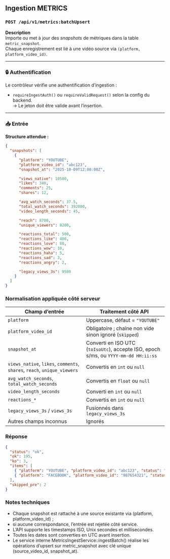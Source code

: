 
Ingestion METRICS
-----------------

### `POST /api/v1/metrics:batchUpsert`

**Description**  
Importe ou met à jour des *snapshots* de métriques dans la table `metric_snapshot`.  
Chaque enregistrement est lié à une vidéo source via `(platform, platform_video_id)`.

---

### 🔒 Authentification
Le contrôleur vérifie une authentification d’ingestion :
- `requireIngestAuth()` ou `requireValidRequest()` selon la config du backend.  
  → Le jeton doit être valide avant l’insertion.

---

### 📥 Entrée

**Structure attendue :**
```json
{
  "snapshots": [
    {
      "platform": "YOUTUBE",
      "platform_video_id": "abc123",
      "snapshot_at": "2025-10-09T12:00:00Z",

      "views_native": 10500,
      "likes": 340,
      "comments": 25,
      "shares": 12,

      "avg_watch_seconds": 37.5,
      "total_watch_seconds": 392000,
      "video_length_seconds": 45,

      "reach": 8700,
      "unique_viewers": 8200,

      "reactions_total": 500,
      "reactions_like": 400,
      "reactions_love": 80,
      "reactions_wow": 10,
      "reactions_haha": 5,
      "reactions_sad": 3,
      "reactions_angry": 2,

      "legacy_views_3s": 9500
    }
  ]
}
```

### Normalisation appliquée côté serveur

| Champ d’entrée                                                           | Traitement côté API                                                                 |
| ------------------------------------------------------------------------ | ----------------------------------------------------------------------------------- |
| `platform`                                                               | Uppercase, défaut = `"YOUTUBE"`                                                     |
| `platform_video_id`                                                      | Obligatoire ; chaîne non vide sinon ignoré (`skipped`)                              |
| `snapshot_at`                                                            | Converti en ISO UTC (`toIsoUtc`), accepte ISO, epoch s/ms, ou `YYYY-mm-dd HH:ii:ss` |
| `views_native`, `likes`, `comments`, `shares`, `reach`, `unique_viewers` | Convertis en `int` ou `null`                                                        |
| `avg_watch_seconds`, `total_watch_seconds`                               | Convertis en `float` ou `null`                                                      |
| `video_length_seconds`                                                   | Converti en `int` ou `null`                                                         |
| `reactions_*`                                                            | Convertis en `int` ou `null`                                                        |
| `legacy_views_3s` / `views_3s`                                           | Fusionnés dans `legacy_views_3s`                                                    |
| Autres champs inconnus                                                   | Ignorés                                                                             |

### Réponse
```json
{
  "status": "ok",
  "ok": 195,
  "ko": 3,
  "items": [
    { "platform": "YOUTUBE", "platform_video_id": "abc123", "status": "upserted" },
    { "platform": "FACEBOOK", "platform_video_id": "987654321", "status": "skipped" }
  ],
  "skipped_pre": 2
}
```

### Notes techniques
- Chaque snapshot est rattaché à une source existante via (platform, platform_video_id) ;
- si aucune correspondance, l’entrée est rejetée côté service.
- L’API supporte les timestamps ISO, Unix secondes et millisecondes.
- Toutes les dates sont converties en UTC avant insertion.
- Le service interne MetricsIngestService::ingestBatch() réalise les opérations d’upsert sur metric_snapshot
  avec clé unique (source_video_id, snapshot_at).
